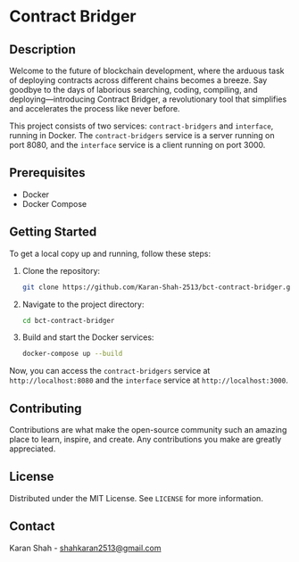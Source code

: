 # Contract Bridger

## Description

Welcome to the future of blockchain development, where the arduous task of deploying contracts across different chains becomes a breeze. Say goodbye to the days of laborious searching, coding, compiling, and deploying—introducing Contract Bridger, a revolutionary tool that simplifies and accelerates the process like never before.

This project consists of two services: `contract-bridgers` and `interface`, running in Docker. The `contract-bridgers` service is a server running on port 8080, and the `interface` service is a client running on port 3000.

## Prerequisites

- Docker
- Docker Compose

## Getting Started

To get a local copy up and running, follow these steps:

1. Clone the repository:

   ```bash
   git clone https://github.com/Karan-Shah-2513/bct-contract-bridger.git
   ```

2. Navigate to the project directory:

   ```bash
   cd bct-contract-bridger
   ```

3. Build and start the Docker services:
   ```bash
   docker-compose up --build
   ```

Now, you can access the `contract-bridgers` service at `http://localhost:8080` and the `interface` service at `http://localhost:3000`.

## Contributing

Contributions are what make the open-source community such an amazing place to learn, inspire, and create. Any contributions you make are greatly appreciated.

## License

Distributed under the MIT License. See `LICENSE` for more information.

## Contact

Karan Shah - shahkaran2513@gmail.com
